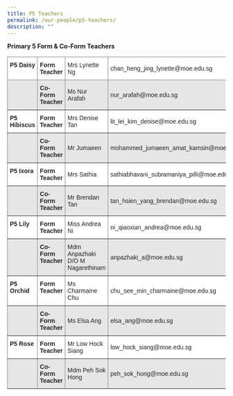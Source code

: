 ```yaml
---
title: P5 Teachers
permalink: /our-people/p5-teachers/
description: ""
---
```

**Primary 5 Form & Co-Form Teachers**

<style type="text/css">
.tg  {border-collapse:collapse;border-spacing:0;}
.tg td{border-color:black;border-style:solid;border-width:1px;font-family:Arial, sans-serif;font-size:14px;
  overflow:hidden;padding:10px 5px;word-break:normal;}
.tg th{border-color:black;border-style:solid;border-width:1px;font-family:Arial, sans-serif;font-size:14px;
  font-weight:normal;overflow:hidden;padding:10px 5px;word-break:normal;}
.tg .tg-6nwc{background-color:#E6E6E6;border-color:inherit;color:#222;text-align:left;vertical-align:middle}
.tg .tg-0f6e{background-color:#FFF;border-color:inherit;color:#222;font-weight:bold;text-align:left;vertical-align:top}
.tg .tg-k81l{background-color:#FFF;border-color:inherit;color:#222;text-align:left;vertical-align:middle}
.tg .tg-zqst{background-color:#E6E6E6;border-color:inherit;color:#222;font-weight:bold;text-align:left;vertical-align:top}
</style>
<table class="tg">
<thead>
  <tr>
    <th class="tg-0f6e"><span style="font-weight:bold">P5 Daisy</span></th>
    <th class="tg-0f6e"><span style="font-weight:bold">Form Teacher</span></th>
    <th class="tg-k81l">Mrs Lynette Ng</th>
    <th class="tg-k81l">chan_heng_jing_lynette@moe.edu.sg</th>
  </tr>
</thead>
<tbody>
  <tr>
    <td class="tg-6nwc"> </td>
    <td class="tg-zqst"><span style="font-weight:bold">Co-Form Teacher</span></td>
    <td class="tg-6nwc">Ms Nur Arafah</td>
    <td class="tg-6nwc">nur_arafah@moe.edu.sg</td>
  </tr>
  <tr>
    <td class="tg-0f6e"><span style="font-weight:bold">P5 Hibiscus</span></td>
    <td class="tg-0f6e"><span style="font-weight:bold">Form Teacher</span></td>
    <td class="tg-k81l">Mrs Denise Tan</td>
    <td class="tg-k81l">lit_lei_kim_denise@moe.edu.sg</td>
  </tr>
  <tr>
    <td class="tg-6nwc"> </td>
    <td class="tg-zqst"><span style="font-weight:bold">Co-Form Teacher</span></td>
    <td class="tg-6nwc">Mr Jumaeen</td>
    <td class="tg-6nwc">mohammed_jumaeen_amat_kamsin@moe.edu.sg</td>
  </tr>
  <tr>
    <td class="tg-0f6e"><span style="font-weight:bold">P5 Ixora</span></td>
    <td class="tg-0f6e"><span style="font-weight:bold">Form Teacher</span></td>
    <td class="tg-k81l">Mrs Sathia</td>
    <td class="tg-k81l">sathiabhavani_subramaniya_pilli@moe.edu.sg</td>
  </tr>
  <tr>
    <td class="tg-6nwc"> </td>
    <td class="tg-zqst"><span style="font-weight:bold">Co-Form Teacher</span></td>
    <td class="tg-6nwc">Mr Brendan Tan</td>
    <td class="tg-6nwc">tan_hsien_yang_brendan@moe.edu.sg</td>
  </tr>
  <tr>
    <td class="tg-0f6e"><span style="font-weight:bold">P5 Lily</span></td>
    <td class="tg-0f6e"><span style="font-weight:bold">Form Teacher</span></td>
    <td class="tg-k81l">Miss Andrea Ni</td>
    <td class="tg-k81l">ni_qiaoxian_andrea@moe.edu.sg</td>
  </tr>
  <tr>
    <td class="tg-6nwc"> </td>
    <td class="tg-zqst"><span style="font-weight:bold">Co-Form Teacher</span></td>
    <td class="tg-6nwc">Mdm Anpazhaki D/O M Nagarethinam</td>
    <td class="tg-6nwc">anpazhaki_a@moe.edu.sg</td>
  </tr>
  <tr>
    <td class="tg-0f6e"><span style="font-weight:bold">P5 Orchid</span></td>
    <td class="tg-0f6e"><span style="font-weight:bold">Form Teacher</span></td>
    <td class="tg-k81l">Ms Charmaine Chu</td>
    <td class="tg-k81l">chu_see_min_charmaine@moe.edu.sg</td>
  </tr>
  <tr>
    <td class="tg-6nwc"> </td>
    <td class="tg-zqst"><span style="font-weight:bold">Co-Form Teacher</span></td>
    <td class="tg-6nwc">Ms Elsa Ang</td>
    <td class="tg-6nwc">elsa_ang@moe.edu.sg</td>
  </tr>
  <tr>
    <td class="tg-0f6e"><span style="font-weight:bold">P5 Rose</span></td>
    <td class="tg-0f6e"><span style="font-weight:bold">Form Teacher</span></td>
    <td class="tg-k81l">Mr Low Hock Siang</td>
    <td class="tg-k81l">low_hock_siang@moe.edu.sg</td>
  </tr>
  <tr>
    <td class="tg-6nwc"> </td>
    <td class="tg-zqst"><span style="font-weight:bold">Co-Form Teacher</span></td>
    <td class="tg-6nwc">Mdm Peh Sok Hong</td>
    <td class="tg-6nwc">peh_sok_hong@moe.edu.sg</td>
  </tr>
</tbody>
</table>